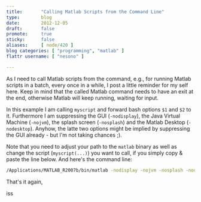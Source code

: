 ```yaml
---
title:       "Calling Matlab Scripts from the Command Line"
type:        blog
date:        2012-12-05
draft:       false
promote:     true
sticky:      false
aliases:     [ node/420 ]
blog categories: [ "programming", "matlab" ]
flattr username: [ "nesono" ]

---
```


As I need to call Matlab scripts from the command, e.g., for running Matlab scripts in a batch, every once in a while, I post a little reminder for my self here.
Keep in mind that the called Matlab command needs to have an exit at the end, otherwise Matlab will keep running, waiting for input.

In this example I am calling `myscript` and forward bash options `$1` and `$2` to it.
Furthermore I am suppressing the GUI (`-nodisplay`), the Java Virtual Machine (`-nojvm`), the splash screen (`-nosplash`) and the Matlab Desktop (`-nodesktop`).
Anyhow, the latte two options might be implied by suppressing the GUI already - but I'm not taking chances ;).

Note that you need to adjust your path to the `matlab` binary as well as change the script (`myscript(...)`) you want to call, if you simply copy & paste the line below.
And here's the command line:

```bash
/Applications/MATLAB_R2007b/bin/matlab -nodisplay -nojvm -nosplash -nodesktop -r 'myscript($var1,$var2); exit'
```

That's it again,

iss
